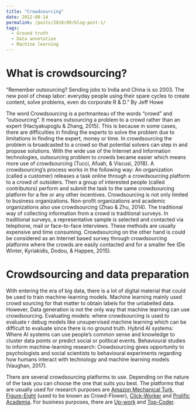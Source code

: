 ```yaml
---
title: "Crowdsourcing"
date: 2012-08-14
permalink: /posts/2018/09/blog-post-1/
tags:
  - Ground truth
  - Data annotation
  - Machine learning
---
```


What is crowdsourcing?
========================
“Remember outsourcing? Sending jobs to India and China is so 2003. The new pool of cheap labor: everyday people using their spare cycles to create content, solve problems, even do corporate R & D.” By Jeff Howe

The word Crowdsourcing is a portmanteau of the words “crowd” and “outsourcing”. It means outsourcing a problem to a crowd rather than an expert (Haciyakupoglu & Zhang, 2015).  This is because in some cases, there are difficulties in finding the experts to solve the problem due to limitations in finding the expert, money or time. In crowdsourcing the problem is broadcasted to a crowd so that potential solvers can step in and propose solutions. With the wide use of the Internet and Information technologies, outsourcing problem to crowds became easier which means more use of crowdsourcing (Tucci, Afuah, & Viscusi, 2018).  A crowdsourcing’s process works in the following way: An organization (called a customer) releases a task online through a crowdsourcing platform to a crowd of outsiders. Then a group of interested people (called contributors) perform and submit the task to the same crowdsourcing platform for a fee or any other incentives. Crowdsourcing is not only limited to business organizations. Non-profit organizations and academic organizations also use crowdsourcing (Zhao & Zhu, 2014). The traditional way of collecting information from a crowd is traditional surveys. In traditional surveys, a representative sample is selected and contacted via telephone, mail or face-to-face interviews. These methods are usually expensive and time consuming. Crowdsourcing on the other hand is could be considered as an Internet based survey through crowdsourcing platforms where the crowds are easily contacted and for a smaller fee (De Winter, Kyriakidis, Dodou, & Happee, 2015).

Crowdsourcing and data preparation
==================================
With entering the era of big data, there is a lot of digital material that could be used to train machine-learning models. Machine learning mainly used crowd sourcing for that matter to obtain labels for the unlabelled data. However, Data generation is not the only way that machine learning can use crowdsourcing. Evaluating models: where crowdsourcing is used to evaluate r debug models like unsupervised machine learning which can be difficult to evaluate since there is no ground truth. Hybrid AI systems: Where AI systems can use people’s common sense and knowledge to cluster data points or predict social or political events.  Behavioural studies to inform machine-learning research: Crowdsourcing gives opportunity to psychologists and social scientists to behavioural experiments regarding how humans interact with technology and machine learning models (Vaughan, 2017).

There are several crowdsourcing platforms to use. Depending on the nature of the task you can choose the one that suits you best.  The platforms that are usually used for research purposes are [Amazon Mechanical Turk](https://www.mturk.com/), [Figure-Eight](https://www.figure-eight.com/)
(used to be known as Crowd-Flower), [Click-Worker](https://www.clickworker.com/) and [Prolific Academia](https://prolific.ac/). For business purposes, there are [Up-work](https://www.upwork.com/) and [Top-Coder](https://www.topcoder.com/).

